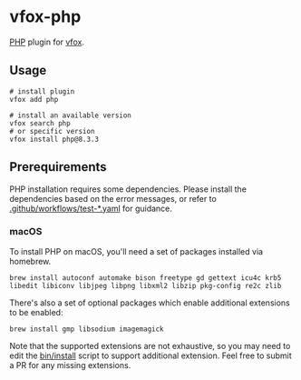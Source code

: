 # vfox-php

[PHP](https://www.php.net/) plugin for [vfox](https://vfox.lhan.me/).

## Usage

```shell
# install plugin
vfox add php

# install an available version
vfox search php
# or specific version
vfox install php@8.3.3
```

## Prerequirements

PHP installation requires some dependencies. Please install the dependencies based on the error messages, or refer to [.github/workflows/test-\*.yaml](https://github.com/version-fox/vfox-php/tree/main/.github/workflows) for guidance.

### macOS

To install PHP on macOS, you'll need a set of packages installed via homebrew.

```shell
brew install autoconf automake bison freetype gd gettext icu4c krb5 libedit libiconv libjpeg libpng libxml2 libzip pkg-config re2c zlib
```

There's also a set of optional packages which enable additional extensions to be enabled:

```shell
brew install gmp libsodium imagemagick
```

Note that the supported extensions are not exhaustive, so you may need to edit the [bin/install](./bin/install) script to support additional extension. Feel free to submit a PR for any missing extensions.
